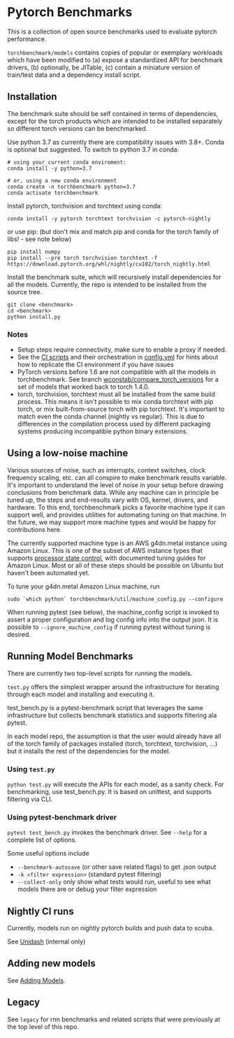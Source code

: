 # Pytorch Benchmarks
This is a collection of open source benchmarks used to evaluate pytorch performance.

`torchbenchmark/models` contains copies of popular or exemplary workloads which have been modified to
(a) expose a standardized API for benchmark drivers, (b) optionally, be JITable,
 (c) contain a miniature version of train/test data and a dependency install script.

## Installation
The benchmark suite should be self contained in terms of dependencies,
except for the torch products which are intended to be installed separately so
different torch versions can be benchmarked.

Use python 3.7 as currently there are compatibility issues with 3.8+.  Conda is optional but suggested.  To switch to python 3.7 in conda:
```
# using your current conda enviroment:
conda install -y python=3.7

# or, using a new conda environment
conda create -n torchbenchmark python=3.7
conda activate torchbenchmark
```

Install pytorch, torchvision and torchtext using conda:
```
conda install -y pytorch torchtext torchvision -c pytorch-nightly
```
or use pip:
(but don't mix and match pip and conda for the torch family of libs! - see note below)
```
pip install numpy
pip install --pre torch torchvision torchtext -f https://download.pytorch.org/whl/nightly/cu102/torch_nightly.html
```

Install the benchmark suite, which will recursively install dependencies for all the models.  Currently, the repo is intended to be installed from the source tree.
```
git clone <benchmark>
cd <benchmark>
python install.py
```


### Notes
- Setup steps require connectivity, make sure to enable a proxy if needed.
- See the [CI scripts](scripts/) and their orchestration in [config.yml](.circleci/config.yml) 
for hints about how to replicate the CI environment if you have issues
- PyTorch versions before 1.6 are not compatible with all the models in torchbenchmark.  See branch [wconstab/compare_torch_versions](https://github.com/pytorch/benchmark/tree/wconstab/compare_torch_versions) for a set of models that worked back to torch 1.4.0.
- torch, torchvision, torchtext must all be installed from the same build process.  This means it isn't possible to mix conda torchtext
  with pip torch, or mix built-from-source torch with pip torchtext.  It's important to match even the conda channel (nightly vs regular).
  This is due to differences in the compilation process used by different packaging systems producing incompatible python binary extensions.

## Using a low-noise machine
Various sources of noise, such as interrupts, context switches, clock frequency scaling, etc. can all conspire to make benchmark results variable.  It's important to understand the level of noise in your setup before drawing conclusions from benchmark data.  While any machine can in principle be tuned up, the steps and end-results vary with OS, kernel, drivers, and hardware.  To this end, torchbenchmark picks a favorite machine type it can support well, and provides utilities for automating tuning on that machine.  In the future, we may support more machine types and would be happy for contributions here.

The currently supported machine type is an AWS g4dn.metal instance using Amazon Linux.  This is one of the subset of AWS instance types that supports [processor state control](https://docs.aws.amazon.com/AWSEC2/latest/UserGuide/processor_state_control.html), with documented tuning guides for Amazon Linux.  Most or all of these steps should be possible on Ubuntu but haven't been automated yet.

To tune your g4dn.metal Amazon Linux machine, run
```
sudo `which python` torchbenchmark/util/machine_config.py --configure
```

When running pytest (see below), the machine_config script is invoked to assert a proper configuration and log config info into the output json.  It is possible to ```--ignore_machine_config``` if running pytest without tuning is desired.


## Running Model Benchmarks
There are currently two top-level scripts for running the models.

`test.py` offers the simplest wrapper around the infrastructure for iterating through each model and installing and executing it.

test_bench.py is a pytest-benchmark script that leverages the same infrastructure but collects benchmark statistics and supports filtering ala pytest.  

In each model repo, the assumption is that the user would already have all of the torch family of packages installed (torch, torchtext, torchvision, ...) but it installs the rest of the dependencies for the model.

### Using `test.py`
`python test.py` will execute the APIs for each model, as a sanity check.  For benchmarking, use test_bench.py.  It is based on unittest, and supports filtering via CLI.

### Using pytest-benchmark driver
`pytest test_bench.py` invokes the benchmark driver.  See `--help` for a complete list of options.  

Some useful options include
- `--benchmark-autosave` (or other save related flags) to get .json output
- `-k <filter expression>` (standard pytest filtering)
- `--collect-only` only show what tests would run, useful to see what models there are or debug your filter expression

## Nightly CI runs
Currently, models run on nightly pytorch builds and push data to scuba.

See [Unidash](https://www.internalfb.com/intern/unidash/dashboard/pytorch_benchmarks/torchbenchmark_v0/) (internal only)

## Adding new models

See [Adding Models](torchbenchmark/models/ADDING_MODELS.md).

## Legacy
See `legacy` for rnn benchmarks and related scripts that were previously at the top level of this repo.
